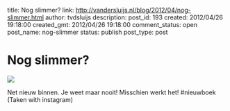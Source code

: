 title: Nog slimmer?
link: http://vandersluijs.nl/blog/2012/04/nog-slimmer.html
author: tvdsluijs
description: 
post_id: 193
created: 2012/04/26 19:18:00
created_gmt: 2012/04/26 19:18:00
comment_status: open
post_name: nog-slimmer
status: publish
post_type: post

# Nog slimmer?

![](/wp-content/uploads/2012/04/tumblr_m33hamoZWQ1rpqrb1o1_1280-300x300.jpg)

  
Net nieuw binnen. Je weet maar nooit! Misschien werkt het! #nieuwboek (Taken with instagram)
